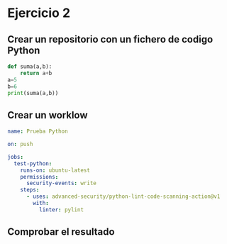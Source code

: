 # Ejercicio 2

## Crear un repositorio con un fichero de codigo Python

```python
def suma(a,b):
    return a+b
a=5
b=6
print(suma(a,b))
```

## Crear un worklow

```yaml
name: Prueba Python

on: push

jobs:
  test-python:
    runs-on: ubuntu-latest
    permissions:
      security-events: write
    steps:
      - uses: advanced-security/python-lint-code-scanning-action@v1
        with:
          linter: pylint
```

## Comprobar el resultado
